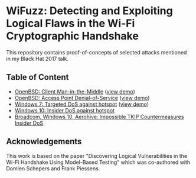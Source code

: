 # WiFuzz: Detecting and Exploiting Logical Flaws in the Wi-Fi Cryptographic Handshake

This repository contains proof-of-concepts of selected attacks mentioned in my Black Hat 2017 talk.

## Table of Content

- [OpenBSD: Client Man-in-the-Middle](openbsd#openbsd-client-man-in-the-middle) ([view demo](https://www.youtube.com/watch?v=t4fvgLPOYOw))
- [OpenBSD: Access Point Denial-of-Service](openbsd#openbsd-access-point-denial-of-service) ([view demo](https://www.youtube.com/watch?v=XLvXL7HabYM))
- [Windows 7: Targeted DoS against hotspot](windows#windows-7-dos-win7_dos_attackpy) ([view demo](https://www.youtube.com/watch?v=goPWTvOjhEM))
- [Windows 10: Insider DoS against hotspot](windows#windows-10-dos-win10_tkipdos_pocpatch)
- [Broadcom, Windows 10, Aerohive: Impossible TKIP Countermeasures Insider DoS](tkip-countermeasures#impossible-tkip-countermeasures)

## Acknowledgements

This work is based on the paper "Discovering Logical Vulnerabilities in the Wi-Fi Handshake Using Model-Based Testing" which was co-authored with Domien Schepers and Frank Piessens.

